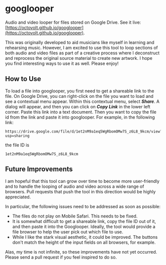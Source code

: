 # googlooper
Audio and video looper for files stored on Google Drive. See it live: [https://octovolt.github.io/googlooper](https://octovolt.github.io/googlooper).

This was originally developed to aid musicians like myself in learning and rehearsing music. However, I am excited to use this tool to loop sections of both audio and video files as part of a creative process where I deconstruct and reprocess the original source material to create new artwork. I hope you find interesting ways to use it as well. Please enjoy!

How to Use
---
To load a file into googlooper, you first need to get a shareable link to the file. On Google Drive, you can right-click on the file you want to load and see a contextual menu appear. Within this contextual menu, select ***Share***. A dialog will appear, and then you can click on ***Copy Link*** in the lower left corner. Paste this link into a text document. Then you want to copy the file id from the link and paste it into googlooper. For example, in the following link:

```
https://drive.google.com/file/d/1et2nM9a1eq5WgRbomOMw7S_z6L8_9kcm/view?usp=sharing
```

the file ID is

```
1et2nM9a1eq5WgRbomOMw7S_z6L8_9kcm
``` 

Future Improvements
---
I am hopeful that this tool can grow over time to become more user-friendly and to handle the looping of audio and video across a wide range of browsers. Pull requests that push the tool in this direction would be highly appreciated.

In particular, the following issues need to be addressed as soon as possible:

* The files do not play on Mobile Safari. This needs to be fixed.
* It is somewhat difficult to get a shareable link, copy the file ID out of it, and then paste it into the Googlooper. Ideally, the tool would provide a file browser to help the user pick out which file to use.
* While I like the stark visual aesthetic, it could be improved. The buttons don't match the height of the input fields on all browsers, for example.

Alas, my time is not infinite, so these improvements have not yet occurred. Please send a pull request if you feel inspired to do so.

